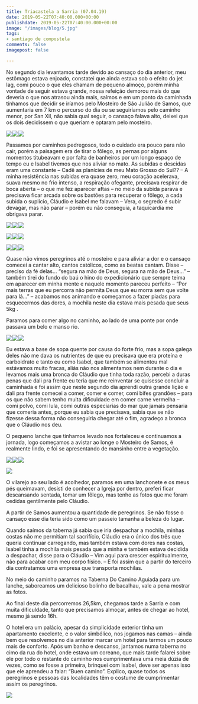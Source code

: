 ```yaml
---
title: Triacastela a Sarria (07.04.19)
date: 2019-05-22T07:40:00.000+00:00
publishdate: 2019-05-22T07:40:00.000+00:00
image: "/images/blog/5.jpg"
tags:
- santiago de compostela
comments: false
imagepost: false

---
```

No segundo dia levantamos tarde devido ao cansaço do dia anterior, meu estômago estava enjoado, constatei que ainda estava sob o efeito do jet lag, comi pouco o que eles chamam de pequeno almoço, porém minha vontade de seguir estava grande, nossa refeição demorou mais do que deveria o que nos atrasou ainda mais, saímos e em um ponto da caminhada tínhamos que decidir se iríamos pelo Mosteiro de São Julião de Samos, que aumentaria em 7 km o percurso do dia ou se seguiríamos pelo caminho menor, por San Xil, não sabia qual seguir, o cansaço falava alto, deixei que os dois decidissem o que queriam e optaram pelo mosteiro.

![](/images/blog/2__081558.jpg#img-three)![](/images/blog/2__084742.jpg#img-three)![](/images/blog/2__085804.jpg#img-three)

Passamos por caminhos pedregosos, todo o cuidado era pouco para não cair, porém a paisagem era de tirar o fôlego, as pernas por alguns momentos titubeavam e por falta de banheiros por um longo espaço de tempo eu e Isabel tivemos que nos aliviar no mato. As subidas e descidas eram uma constante – Cadê as planícies de meu Mato Grosso do Sul?? – A minha resistência nas subidas era quase zero, meu coração acelerava, suava mesmo no frio intenso, a respiração ofegante, precisava respirar de boca aberta – o que me fez aparecer aftas – no meio da subida parava e precisava ficar arcada sobre os bastões para recuperar o fôlego, a cada subida o suplício, Cláudio e Isabel me falavam – Vera, o segredo é subir devagar, mas não parar – porém eu não conseguia, a taquicardia me obrigava parar.

![](/images/blog/2_143756-1024x610.jpg#img-three)![](/images/blog/2__133331.jpg#img-three)![](/images/blog/2__134752.jpg#img-three)

![](/images/blog/2__124347.jpg#img-three)![](/images/blog/2__105218.jpg#img-three)![](/images/blog/2__102452-1024x498.jpg#img-three)

![](/images/blog/2__095918-1024x498.jpg#img-three)![](/images/blog/2__151628.jpg#img-three)![](/images/blog/2__094601.jpg#img-three)

Quase não vimos peregrinos até o mosteiro e para aliviar a dor e o cansaço comecei a cantar alto, cantos católicos, como as beatas cantam. Disse – preciso da fé delas… “segura na mão de Deus, segura na mão de Deus…” – também tirei do fundo do baú o hino do expedicionário que sempre teima em aparecer em minha mente e naquele momento pareceu perfeito – “Por mais terras que eu percorra não permita Deus que eu morra sem que volte para lá…” – acabamos nos animando e começamos a fazer piadas para esquecermos das dores, a mochila neste dia estava mais pesada que seus 5kg .

Paramos para comer algo no caminho, ao lado de uma ponte por onde passava um belo e manso rio.

![](/images/blog/2__111341-2-1024x498.jpg#img-three)![](/images/blog/2__111352-1-1024x498.jpg#img-three)![](/images/blog/2__111401-2-1024x498.jpg#img-three)

Eu estava a base de sopa quente por causa do forte frio, mas a sopa galega deles não me dava os nutrientes de que eu precisava que era proteína e carboidrato e tanto eu como Isabel, que também se alimentou mal estávamos muito fracas, aliás não nos alimentamos nem durante o dia e levamos mais uma bronca do Cláudio que tinha toda razão,  percebi a duras penas que dali pra frente eu teria que me reinventar se quisesse concluir a caminhada e foi assim que neste segundo dia aprendi outra grande lição e dali pra frente comecei a comer, comer e comer, comi bifes grandões – para os que não sabem tenho muita dificuldade em comer carne vermelha – comi polvo, comi lula, comi outras especiarias do mar que jamais pensaria que comeria antes, porque eu sabia que precisava,  sabia que se não fizesse dessa forma não conseguiria chegar até o fim, agradeço a bronca que o Cláudio nos deu.

O pequeno lanche que tínhamos levado nos fortaleceu e continuamos a jornada, logo começamos a avistar ao longe o Mosteiro de Samos, é realmente lindo, e foi se apresentando de mansinho entre a vegetação.

![](/images/blog/2__113544-1024x498.jpg#img-three)![](/images/blog/2__113538-1024x498.jpg#img-three)![](/images/blog/2__114814-1024x498.jpg#img-three)

![](/images/blog/2__114817-1024x498.jpg#img)

O vilarejo ao seu lado é acolhedor, paramos em uma lanchonete e os meus pés queimavam, desisti de conhecer a Igreja por dentro, preferi ficar descansando sentada, tomar um fôlego, mas tenho as fotos que me foram cedidas gentilmente pelo Cláudio.

A partir de Samos aumentou a quantidade de peregrinos. Se não fosse o cansaço esse dia teria sido como um passeio tamanha a beleza do lugar.

Quando saímos da taberna já sabia que iria despachar a mochila, minhas costas não me permitiam tal sacrifício, Cláudio era o único dos três que queria continuar carregando, mas também estava com dores nas costas, Isabel tinha a mochila mais pesada que a minha e também estava decidida a despachar, disse para o Cláudio – Vim aqui para crescer espiritualmente, não para acabar com meu corpo físico. – E foi assim que a partir do terceiro dia contratamos uma empresa que transporta mochilas.

No meio do caminho paramos na Taberna Do Camino Aguiada para um lanche, saboreamos um delicioso bolinho de bacalhau, vale a pena mostrar as fotos.

Ao final deste dia percorremos 26,5km, chegamos tarde a Sarria e com muita dificuldade, tanto que precisamos almoçar, antes de chegar ao hotel, mesmo já sendo 16h.

O hotel era um palácio, apesar da simplicidade exterior tinha um apartamento excelente, e o valor simbólico, nos jogamos nas camas – ainda bem que resolvemos no dia anterior marcar um hotel para termos um pouco mais de conforto. Após um banho e descanso, jantamos numa taberna no cimo da rua do hotel, onde estava um coreano, que mais tarde falarei sobre ele por todo o restante do caminho nos cumprimentava uma meia dúzia de vezes, como se fosse a primeira, brinquei com Isabel, deve ser apenas isso que ele aprendeu a falar: “Buen camino”. Explico, quase todos os peregrinos e pessoas das localidades têm o costume de cumprimentar assim os peregrinos.

![](/images/blog/2-WA0042-768x1024.jpg#img)